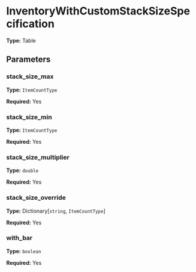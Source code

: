 # InventoryWithCustomStackSizeSpecification

**Type:** Table

## Parameters

### stack_size_max

**Type:** `ItemCountType`

**Required:** Yes

### stack_size_min

**Type:** `ItemCountType`

**Required:** Yes

### stack_size_multiplier

**Type:** `double`

**Required:** Yes

### stack_size_override

**Type:** Dictionary[`string`, `ItemCountType`]

**Required:** Yes

### with_bar

**Type:** `boolean`

**Required:** Yes

